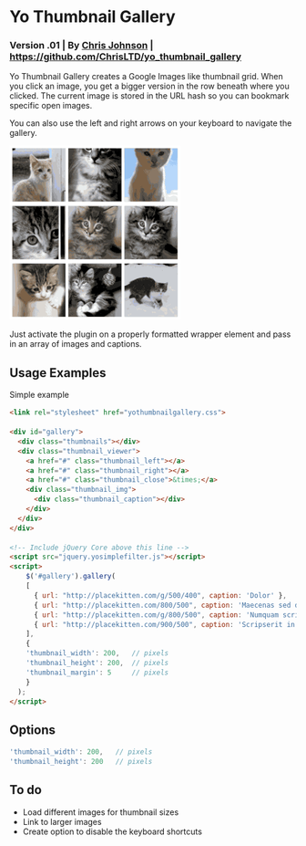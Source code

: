 # Yo Thumbnail Gallery
### Version .01 | By [Chris Johnson](http://chrisltd.com) | https://github.com/ChrisLTD/yo_thumbnail_gallery

Yo Thumbnail Gallery creates a Google Images like thumbnail grid. When you click an image, you get a bigger version in the row beneath where you clicked. The current image is stored in the URL hash so you can bookmark specific open images.

You can also use the left and right arrows on your keyboard to navigate the gallery.

![Animated Example](https://github.com/chrisltd/yo_thumbnail_gallery/raw/master/example.gif)

Just activate the plugin on a properly formatted wrapper element and pass in an array of images and captions. 

## Usage Examples
Simple example
```html
<link rel="stylesheet" href="yothumbnailgallery.css">

<div id="gallery">
  <div class="thumbnails"></div>
  <div class="thumbnail_viewer">
    <a href="#" class="thumbnail_left"></a>
    <a href="#" class="thumbnail_right"></a>
    <a href="#" class="thumbnail_close">&times;</a>
    <div class="thumbnail_img">
      <div class="thumbnail_caption"></div>
    </div>
  </div>
</div>

<!-- Include jQuery Core above this line -->
<script src="jquery.yosimplefilter.js"></script>
<script>
	$('#gallery').gallery(
    [
      { url: "http://placekitten.com/g/500/400", caption: 'Dolor' },
      { url: "http://placekitten.com/800/500", caption: 'Maecenas sed diam eget risus varius blandit sit amet non magna. Nullam quis risus eget urna mollis ornare vel eu leo.' },
      { url: "http://placekitten.com/g/800/500", caption: 'Numquam scripserit in sea' },
      { url: "http://placekitten.com/900/500", caption: 'Scripserit in sea' }
    ],
    {
    'thumbnail_width': 200,   // pixels
    'thumbnail_height': 200,  // pixels
    'thumbnail_margin': 5     // pixels
    }
  );
</script>
```

## Options
```js
'thumbnail_width': 200,   // pixels
'thumbnail_height': 200   // pixels
```

## To do
* Load different images for thumbnail sizes
* Link to larger images
* Create option to disable the keyboard shortcuts
